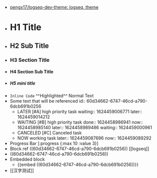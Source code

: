 - [pengx17/logseq-dev-theme: logseq, theme](https://github.com/pengx17/logseq-dev-theme)
- # H1 Title
- ## H2 Sub Title
- ### H3 Section Title
- #### H4 Section Sub Title
- ##### H5 mini title
- `Inline Code` ^^Highlighted^^ Normal Text
- Some text that will be referenced
  id:: 60d34662-6747-46cd-a790-6dcb691b0256
	- LATER [#A] high priority task
	  waiting:: 1624459006771
	  later:: 1624459014212
	- WAITING [#B] high priority task
	  done:: 1624458986941
	  now:: 1624458985140
	  later:: 1624458989486
	  waiting:: 1624459000961
	- CANCELED [#C] Canceled task
	- NOW working task
	  later:: 1624459087696
	  now:: 1624459089292
- Progress Bar [:progress {:max 10 :value 3}]
- Block ref  ((60d34662-6747-46cd-a790-6dcb691b0256)) [[logseq]]
- ((60d34662-6747-46cd-a790-6dcb691b0256))
- Embedded block
	- {{embed ((60d34662-6747-46cd-a790-6dcb691b0256))}}
- [[汉字测试]]
